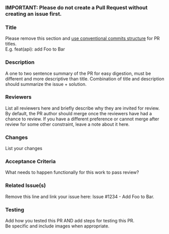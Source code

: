 ### IMPORTANT: Please do not create a Pull Request without creating an issue first.

### Title
Please remove this section and [use conventional commits structure](https://www.conventionalcommits.org/en/v1.0.0/) for PR titles.  
E.g. feat(api): add Foo to Bar

### Description
A one to two sentence summary of the PR for easy digestion, must be different and more descriptive than title. Combination of title and description should summarize the issue + solution.

### Reviewers
List all reviewers here and briefly describe why they are invited for review.
By default, the PR author should merge once the reviewers have had a chance to review.
If you have a different preference or cannot merge after review for some other constraint, leave a note about it here.

### Changes
List your changes

### Acceptance Criteria
What needs to happen functionally for this work to pass review?  

### Related Issue(s)
Remove this line and link your issue here: Issue #1234 - Add Foo to Bar.  

### Testing
Add how you tested this PR AND add steps for testing this PR.  
Be specific and include images when appropriate.
